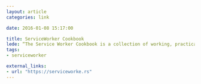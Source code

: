 ```yaml
---
layout: article
categories: link

date: 2016-01-08 15:17:00

title: ServiceWorker Cookbook
lede: “The Service Worker Cookbook is a collection of working, practical examples of using service workers in modern web apps.”
tags:
- serviceworker

external_links:
- url: "https://serviceworke.rs"
---
```


